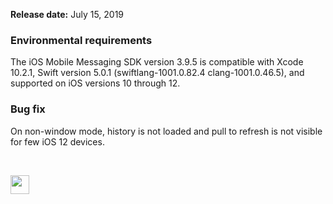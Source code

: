 
**Release date:** July 15, 2019

### Environmental requirements
The iOS Mobile Messaging SDK version 3.9.5 is compatible with Xcode 10.2.1, Swift version 5.0.1 (swiftlang-1001.0.82.4 clang-1001.0.46.5), and supported on iOS versions 10 through 12.

### Bug fix
On non-window mode,  history is not loaded and pull to refresh is not visible for few iOS 12 devices.



<br> 
<p style="text-align: left">
<a href="mobile-app-messaging-sdk-for-android-all-release-notes.html" center><img src="../img/back-to-all-release-notes.png" style="height: 30px; width: auto;"></a></p>
